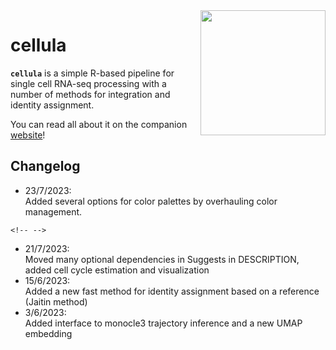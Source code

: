 <img src="https://user-images.githubusercontent.com/21171362/232594749-6a6beacc-6c59-4e40-ae62-e7026f355742.png" align="right" width="200"/>

# cellula

**`cellula`** is a simple R-based pipeline for single cell RNA-seq processing with a number of methods for integration and identity assignment.

You can read all about it on the companion [website](https://gdagstn.github.io/cellulaweb)!

## Changelog

-   23/7/2023:\
    Added several options for color palettes by overhauling color management.

```{=html}
<!-- -->
```
-   21/7/2023:\
    Moved many optional dependencies in Suggests in DESCRIPTION, added cell cycle estimation and visualization
-   15/6/2023:\
    Added a new fast method for identity assignment based on a reference (Jaitin method)
-   3/6/2023:\
    Added interface to monocle3 trajectory inference and a new UMAP embedding
